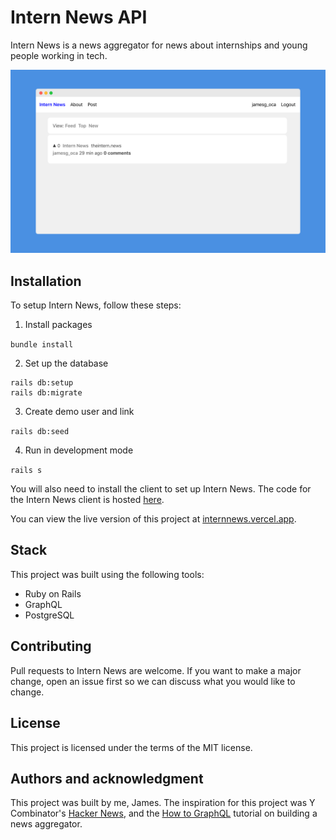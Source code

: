 # Intern News API

Intern News is a news aggregator for news about internships and young people working in tech.

![Image of Intern News homepage](https://github.com/jamesgallagher432/internnews-client/blob/master/homepage.png?raw=true)

## Installation

To setup Intern News, follow these steps:

1. Install packages

`bundle install`

2. Set up the database

```
rails db:setup
rails db:migrate
```

3. Create demo user and link

`rails db:seed`

4. Run in development mode

`rails s`

You will also need to install the client to set up Intern News. The code for the Intern News client is hosted [here](https://github.com/jamesgallagher432/internnews-client).

You can view the live version of this project at [internnews.vercel.app](internnews.vercel.app).

## Stack

This project was built using the following tools:

- Ruby on Rails
- GraphQL
- PostgreSQL

## Contributing

Pull requests to Intern News are welcome. If you want to make a major change, open an issue first so we can discuss what you would like to change.

## License

This project is licensed under the terms of the MIT license.

## Authors and acknowledgment

This project was built by me, James. The inspiration for this project was Y Combinator's [Hacker News](https://news.ycombinator.com), and the [How to GraphQL](https://howtographql.com) tutorial on building a news aggregator.
